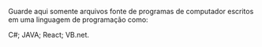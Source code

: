Guarde aqui somente arquivos fonte de programas de computador escritos em uma linguagem de programação como:

C#;
JAVA;
React;
VB.net.
